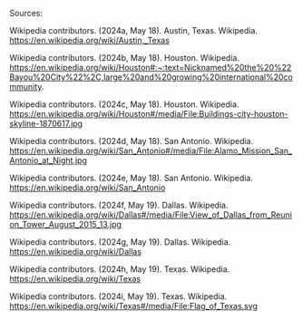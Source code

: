 

Sources:

Wikipedia contributors. (2024a, May 18). Austin, Texas. Wikipedia. https://en.wikipedia.org/wiki/Austin,_Texas 

Wikipedia contributors. (2024b, May 18). Houston. Wikipedia. https://en.wikipedia.org/wiki/Houston#:~:text=Nicknamed%20the%20%22Bayou%20City%22%2C,large%20and%20growing%20international%20community. 

Wikipedia contributors. (2024c, May 18). Houston. Wikipedia. https://en.wikipedia.org/wiki/Houston#/media/File:Buildings-city-houston-skyline-1870617.jpg 

Wikipedia contributors. (2024d, May 18). San Antonio. Wikipedia. https://en.wikipedia.org/wiki/San_Antonio#/media/File:Alamo_Mission_San_Antonio_at_Night.jpg

 Wikipedia contributors. (2024e, May 18). San Antonio. Wikipedia. https://en.wikipedia.org/wiki/San_Antonio 
 
 Wikipedia contributors. (2024f, May 19). Dallas. Wikipedia. https://en.wikipedia.org/wiki/Dallas#/media/File:View_of_Dallas_from_Reunion_Tower_August_2015_13.jpg 
 
 Wikipedia contributors. (2024g, May 19). Dallas. Wikipedia. https://en.wikipedia.org/wiki/Dallas 
 
 Wikipedia contributors. (2024h, May 19). Texas. Wikipedia. https://en.wikipedia.org/wiki/Texas 
 
 Wikipedia contributors. (2024i, May 19). Texas. Wikipedia. https://en.wikipedia.org/wiki/Texas#/media/File:Flag_of_Texas.svg